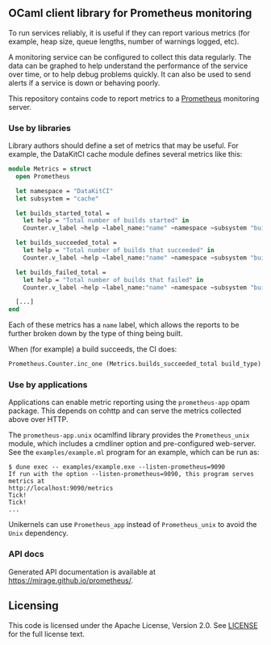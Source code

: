 ## OCaml client library for Prometheus monitoring

To run services reliably, it is useful if they can report various metrics
(for example, heap size, queue lengths, number of warnings logged, etc).

A monitoring service can be configured to collect this data regularly.
The data can be graphed to help understand the performance of the service over time,
or to help debug problems quickly.
It can also be used to send alerts if a service is down or behaving poorly.

This repository contains code to report metrics to a [Prometheus][] monitoring server.

### Use by libraries

Library authors should define a set of metrics that may be useful. For example, the DataKitCI
cache module defines several metrics like this:

```ocaml
module Metrics = struct
  open Prometheus

  let namespace = "DataKitCI"
  let subsystem = "cache"

  let builds_started_total =
    let help = "Total number of builds started" in
    Counter.v_label ~help ~label_name:"name" ~namespace ~subsystem "builds_started_total"

  let builds_succeeded_total =
    let help = "Total number of builds that succeeded" in
    Counter.v_label ~help ~label_name:"name" ~namespace ~subsystem "builds_succeeded_total"

  let builds_failed_total =
    let help = "Total number of builds that failed" in
    Counter.v_label ~help ~label_name:"name" ~namespace ~subsystem "builds_failed_total"

  [...]
end
```

Each of these metrics has a `name` label, which allows the reports to be further broken down
by the type of thing being built.

When (for example) a build succeeds, the CI does:

```ocaml
Prometheus.Counter.inc_one (Metrics.builds_succeeded_total build_type)
```

### Use by applications

Applications can enable metric reporting using the `prometheus-app` opam package.
This depends on cohttp and can serve the metrics collected above over HTTP.

The `prometheus-app.unix` ocamlfind library provides the `Prometheus_unix` module,
which includes a cmdliner option and pre-configured web-server.
See the `examples/example.ml` program for an example, which can be run as:

```shell
$ dune exec -- examples/example.exe --listen-prometheus=9090
If run with the option --listen-prometheus=9090, this program serves metrics at
http://localhost:9090/metrics
Tick!
Tick!
...
```

Unikernels can use `Prometheus_app` instead of `Prometheus_unix` to avoid the `Unix` dependency.

### API docs

Generated API documentation is available at <https://mirage.github.io/prometheus/>.

## Licensing

This code is licensed under the Apache License, Version 2.0. See
[LICENSE](https://github.com/docker/datakit/blob/master/LICENSE.md) for the full
license text.

[Prometheus]: https://prometheus.io
